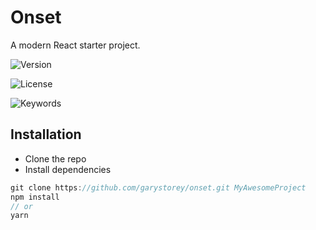 # Onset

A modern React starter project.

![Version](https://img.shields.io/github/package-json/v/garystorey/onset)

![License](https://img.shields.io/npm/l/onsetjs)

![Keywords](https://img.shields.io/github/package-json/keywords/garystorey/onset)

## Installation

- Clone the repo
- Install dependencies

```js
git clone https://github.com/garystorey/onset.git MyAwesomeProject
npm install
// or
yarn

```

